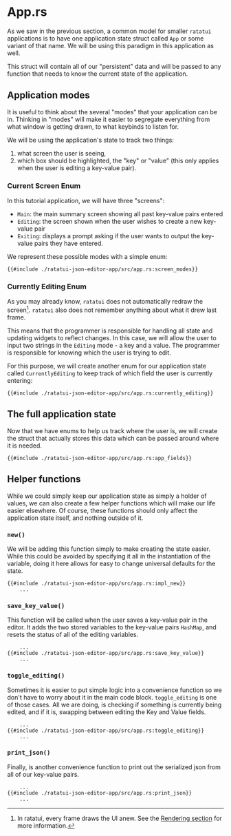 # App.rs

As we saw in the previous section, a common model for smaller `ratatui` applications is to have one
application state struct called `App` or some variant of that name. We will be using this paradigm
in this application as well.

This struct will contain all of our "persistent" data and will be passed to any function that needs
to know the current state of the application.

<!--
    (Read [Application Pattern Concepts](../concepts/storing_state.md) to explore some other models)
-->

## Application modes

It is useful to think about the several "modes" that your application can be in. Thinking in "modes"
will make it easier to segregate everything from what window is getting drawn, to what keybinds to
listen for.

We will be using the application's state to track two things:

1. what screen the user is seeing,
2. which box should be highlighted, the "key" or "value" (this only applies when the user is editing
   a key-value pair).

### Current Screen Enum

In this tutorial application, we will have three "screens":

- `Main`: the main summary screen showing all past key-value pairs entered
- `Editing`: the screen shown when the user wishes to create a new key-value pair
- `Exiting`: displays a prompt asking if the user wants to output the key-value pairs they have
  entered.

We represent these possible modes with a simple enum:

```rust,no_run,noplayground
{{#include ./ratatui-json-editor-app/src/app.rs:screen_modes}}
```

### Currently Editing Enum

As you may already know, `ratatui` does not automatically redraw the screen[^note]. `ratatui` also
does not remember anything about what it drew last frame.

This means that the programmer is responsible for handling all state and updating widgets to reflect
changes. In this case, we will allow the user to input two strings in the `Editing` mode - a key and
a value. The programmer is responsible for knowing which the user is trying to edit.

For this purpose, we will create another enum for our application state called `CurrentlyEditing` to
keep track of which field the user is currently entering:

```rust,no_run,noplayground
{{#include ./ratatui-json-editor-app/src/app.rs:currently_editing}}
```

## The full application state

Now that we have enums to help us track where the user is, we will create the struct that actually
stores this data which can be passed around where it is needed.

```rust,no_run,noplayground
{{#include ./ratatui-json-editor-app/src/app.rs:app_fields}}
```

## Helper functions

While we could simply keep our application state as simply a holder of values, we can also create a
few helper functions which will make our life easier elsewhere. Of course, these functions should
only affect the application state itself, and nothing outside of it.

### `new()`

We will be adding this function simply to make creating the state easier. While this could be
avoided by specifying it all in the instantiation of the variable, doing it here allows for easy to
change universal defaults for the state.

```rust,no_run,noplayground
{{#include ./ratatui-json-editor-app/src/app.rs:impl_new}}
    ...
```

### `save_key_value()`

This function will be called when the user saves a key-value pair in the editor. It adds the two
stored variables to the key-value pairs `HashMap`, and resets the status of all of the editing
variables.

```rust,no_run,noplayground
    ...
{{#include ./ratatui-json-editor-app/src/app.rs:save_key_value}}
    ...
```

### `toggle_editing()`

Sometimes it is easier to put simple logic into a convenience function so we don't have to worry
about it in the main code block. `toggle_editing` is one of those cases. All we are doing, is
checking if something is currently being edited, and if it is, swapping between editing the Key and
Value fields.

```rust,no_run,noplayground
    ...
{{#include ./ratatui-json-editor-app/src/app.rs:toggle_editing}}
    ...
```

### `print_json()`

Finally, is another convenience function to print out the serialized json from all of our key-value
pairs.

```rust,no_run,noplayground
    ...
{{#include ./ratatui-json-editor-app/src/app.rs:print_json}}
    ...
```

<!-- prettier-ignore -->
[^note]: In ratatui, every frame draws the UI anew. See the [Rendering section](./../../concepts/rendering.md) for more information.
